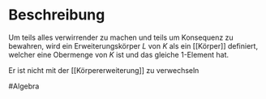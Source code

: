 # Beschreibung
Um teils alles verwirrender zu machen und teils um Konsequenz zu bewahren, wird ein Erweiterungskörper $L$ von $K$ als ein [[Körper]] definiert, welcher eine Obermenge von $K$ ist und das gleiche $1$-Element hat.

Er ist nicht mit der [[Körpererweiterung]] zu verwechseln

#Algebra 